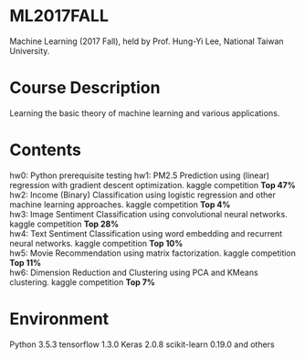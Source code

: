 # ML2017FALL
Machine Learning (2017 Fall), held by Prof. Hung-Yi Lee, National Taiwan University.

# Course Description
Learning the basic theory of machine learning and various applications.

# Contents
hw0: Python prerequisite testing 
hw1: PM2.5 Prediction using (linear) regression with gradient descent optimization. kaggle competition **Top 47%**  
hw2: Income (Binary) Classification using logistic regression and other machine learning approaches. kaggle competition **Top 4%**  
hw3: Image Sentiment Classification using convolutional neural networks. kaggle competition **Top 28%**  
hw4: Text Sentiment Classification using word embedding and recurrent neural networks. kaggle competition **Top 10%**  
hw5: Movie Recommendation using matrix factorization. kaggle competition **Top 11%**  
hw6: Dimension Reduction and Clustering using PCA and KMeans clustering. kaggle competition **Top 7%**  

# Environment
Python 3.5.3 tensorflow 1.3.0 Keras 2.0.8 scikit-learn 0.19.0 and others
